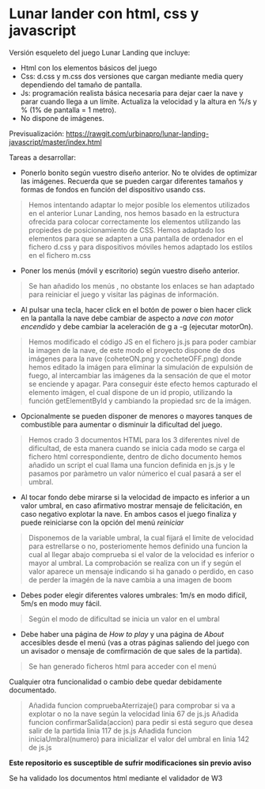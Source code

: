 # Lunar lander con html, css y javascript
Versión esqueleto del juego Lunar Landing que incluye:

* Html con los elementos básicos del juego
* Css: d.css y m.css dos versiones que cargan mediante media query dependiendo del tamaño de pantalla.
* Js: programación realista básica necesaria para dejar caer la nave y parar cuando llega a un límite. Actualiza la velocidad y la altura en %/s y % (1% de pantalla = 1 metro).
* No dispone de imágenes.

Previsualización: https://rawgit.com/urbinapro/lunar-landing-javascript/master/index.html

Tareas a desarrollar:
* Ponerlo bonito según vuestro diseño anterior. No te olvides de optimizar las imágenes. Recuerda que se pueden cargar diferentes tamaños y formas de fondos en función del dispositivo usando css.

>Hemos intentando adaptar lo mejor posible los elementos utilizados en el anterior Lunar Landing, nos hemos basado en la estructura ofrecida para colocar correctamente los elementos utilizando las propiedes de posicionamiento de CSS. Hemos adaptado los elementos para que se adapten a una pantalla de ordenador en el fichero d.css y para dispositivos móviles hemos adaptado los estilos en el fichero m.css

* Poner los menús (móvil y escritorio) según vuestro diseño anterior.

>Se han añadido los menús , no obstante los enlaces se han adaptado para reiniciar el juego y visitar las páginas de información. 

* Al pulsar una tecla, hacer click en el botón de power o bien hacer click en la pantalla la nave debe cambiar de aspecto a *nave con motor encendido* y debe cambiar la aceleración de g a -g (ejecutar motorOn).

> Hemos modificado el código JS en el fichero js.js para poder cambiar la imagen de la nave, de este modo el proyecto dispone de dos imágenes para la nave (coheteON.png y cocheteOFF.png) donde hemos editado la imágen para eliminar la simulación de expulsión de fuego, al intercambiar las imágenes da la sensación de que el motor se enciende y apagar.
> Para conseguir éste efecto hemos capturado el elemento imágen, el cual dispone de un id propio, utilizando la función getElementById y cambiando la propiedad src de la imágen.

* Opcionalmente se pueden disponer de menores o mayores tanques de combustible para aumentar o disminuir la dificultad del juego.

>Hemos crado 3 documentos HTML para los 3 diferentes nivel de dificultad, de esta manera cuando se inicia cada modo se carga el fichero html correspondiente, dentro de dicho documento hemos añadido un script el cual llama una funcion definida en js.js y le pasamos por paràmetro un valor númerico el cual pasará a ser el umbral.

* Al tocar fondo debe mirarse si la velocidad de impacto es inferior a un valor umbral, en caso afirmativo mostrar mensaje de felicitación, en caso negativo explotar la nave. En ambos casos el juego finaliza y puede reiniciarse con la opción del menú *reiniciar*

>Disponemos de la variable umbral, la cual fijará el limite de velocidad para estrellarse o no, posteriomente hemos definido una funcion la cual al llegar abajo comprueba si el valor de la velocidad es inferior o mayor al umbral. La comprobación se realiza con un if y según el valor aparece un mensaje indicando si ha ganado o perdido, en caso de perder la imagén de la nave cambia a una imagen de boom

* Debes poder elegir diferentes valores umbrales: 1m/s en modo difícil, 5m/s en modo muy fácil.

>Según el modo de dificultad se inicia un valor en el umbral

* Debe haber una página de *How to play* y una página de *About* accesibles desde el menú (vas a otras páginas saliendo del juego con un avisador o mensaje de comfirmación de que sales de la partida).

> Se han generado ficheros html para acceder con el menú

Cualquier otra funcionalidad o cambio debe quedar debidamente documentado.
> Añadida funcion compruebaAterrizaje() para comprobar si va a explotar o no la nave según la velocidad linia 67 de js.js
> Añadida funcion confirmarSalida(accion) para pedir si está seguro que desea salir de la partida linia 117 de js.js
> Añadida funcion iniciaUmbral(numero) para inicializar el valor del umbral en linia 142 de js.js
>

**Este repositorio es susceptible de sufrir modificaciones sin previo aviso**

Se ha validado los documentos html mediante el validador de W3
